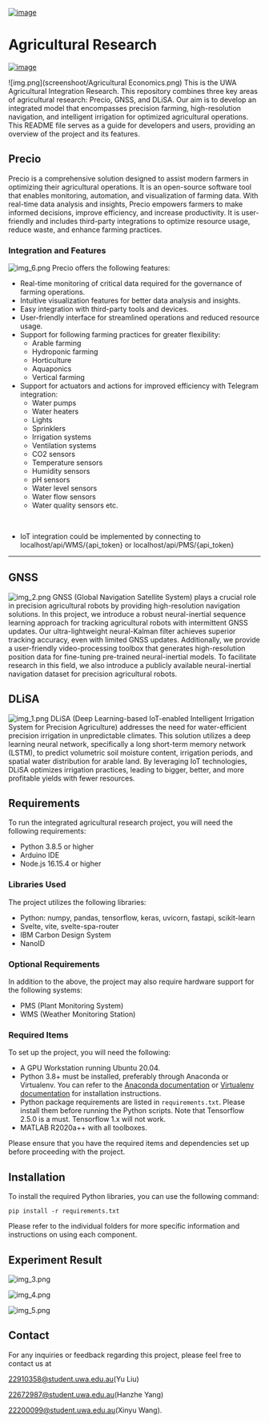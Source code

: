 [<img src="screenshoot/img.png" alt="image" width="">](https://www.uwa.edu.au/schools/Agriculture-and-Environment)
# Agricultural Research
[<img src="screenshoot/Agricultural Economics.png" alt="image" width="">](https://www.uwacaed.org/)

![img.png](screenshoot/Agricultural Economics.png)
This is the UWA Agricultural Integration Research. This repository combines three key areas of agricultural research: Precio, GNSS, and DLiSA. Our aim is to develop an integrated model that encompasses precision farming, high-resolution navigation, and intelligent irrigation for optimized agricultural operations. This README file serves as a guide for developers and users, providing an overview of the project and its features.

## Precio

Precio is a comprehensive solution designed to assist modern farmers in optimizing their agricultural operations. It is an open-source software tool that enables monitoring, automation, and visualization of farming data. With real-time data analysis and insights, Precio empowers farmers to make informed decisions, improve efficiency, and increase productivity. It is user-friendly and includes third-party integrations to optimize resource usage, reduce waste, and enhance farming practices.

### Integration and Features
![img_6.png](screenshoot/img_6.png)
Precio offers the following features:

- Real-time monitoring of critical data required for the governance of farming operations.
- Intuitive visualization features for better data analysis and insights.
- Easy integration with third-party tools and devices.
- User-friendly interface for streamlined operations and reduced resource usage.
- Support for following farming practices for greater flexibility:
  - Arable farming
  - Hydroponic farming
  - Horticulture
  - Aquaponics
  - Vertical farming
- Support for actuators and actions for improved efficiency with Telegram integration:
  - Water pumps
  - Water heaters
  - Lights
  - Sprinklers
  - Irrigation systems
  - Ventilation systems
  - CO2 sensors
  - Temperature sensors
  - Humidity sensors
  - pH sensors
  - Water level sensors
  - Water flow sensors
  - Water quality sensors etc.
</br>

- IoT integration could be implemented by connecting to localhost/api/WMS/{api_token} or localhost/api/PMS/{api_token}

<hr/>

## GNSS
![img_2.png](screenshoot/img_2.png)
GNSS (Global Navigation Satellite System) plays a crucial role in precision agricultural robots by providing high-resolution navigation solutions. In this project, we introduce a robust neural-inertial sequence learning approach for tracking agricultural robots with intermittent GNSS updates. Our ultra-lightweight neural-Kalman filter achieves superior tracking accuracy, even with limited GNSS updates. Additionally, we provide a user-friendly video-processing toolbox that generates high-resolution position data for fine-tuning pre-trained neural-inertial models. To facilitate research in this field, we also introduce a publicly available neural-inertial navigation dataset for precision agricultural robots.

## DLiSA
![img_1.png](screenshoot/img_1.png)
DLiSA (Deep Learning-based IoT-enabled Intelligent Irrigation System for Precision Agriculture) addresses the need for water-efficient precision irrigation in unpredictable climates. This solution utilizes a deep learning neural network, specifically a long short-term memory network (LSTM), to predict volumetric soil moisture content, irrigation periods, and spatial water distribution for arable land. By leveraging IoT technologies, DLiSA optimizes irrigation practices, leading to bigger, better, and more profitable yields with fewer resources.

## Requirements

To run the integrated agricultural research project, you will need the following requirements:

- Python 3.8.5 or higher
- Arduino IDE
- Node.js 16.15.4 or higher

### Libraries Used

The project utilizes the following libraries:

- Python: numpy, pandas, tensorflow, keras, uvicorn, fastapi, scikit-learn
- Svelte, vite, svelte-spa-router
- IBM Carbon Design System
- NanoID

### Optional Requirements

In addition to the above, the project may also require hardware support for the following systems:

- PMS (Plant Monitoring System)
- WMS (Weather Monitoring Station)

### Required Items

To set up the project, you will need the following:

- A GPU Workstation running Ubuntu 20.04.
- Python 3.8+ must be installed, preferably through Anaconda or Virtualenv. You can refer to the [Anaconda documentation](https://docs.conda.io/en/latest/) or [Virtualenv documentation](https://virtualenv.pypa.io/en/latest/) for installation instructions.
- Python package requirements are listed in `requirements.txt`. Please install them before running the Python scripts. Note that Tensorflow 2.5.0 is a must. Tensorflow 1.x will not work.
- MATLAB R2020a++ with all toolboxes.

Please ensure that you have the required items and dependencies set up before proceeding with the project.

## Installation

To install the required Python libraries, you can use the following command:

`pip install -r requirements.txt`



Please refer to the individual folders for more specific information and instructions on using each component.

## Experiment Result

![img_3.png](screenshoot/img_3.png)

![img_4.png](screenshoot/img_4.png)

![img_5.png](screenshoot/img_5.png)

## Contact

For any inquiries or feedback regarding this project, please feel free to contact us at 

[22910358@student.uwa.edu.au](mailto:22910358@student.uwa.edu.au)(Yu Liu)

[22672987@student.uwa.edu.au](mailto:22672987@student.uwa.edu.au)(Hanzhe Yang)

[22200099@student.uwa.edu.au](mailto:22200099@student.uwa.edu.au)(Xinyu Wang).





